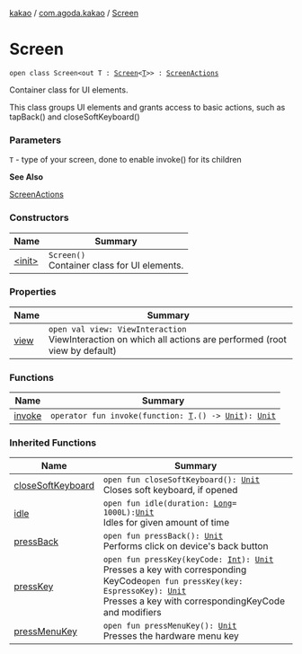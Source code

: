 [kakao](../../index.md) / [com.agoda.kakao](../index.md) / [Screen](./index.md)

# Screen

`open class Screen<out T : `[`Screen`](./index.md)`<`[`T`](index.md#T)`>> : `[`ScreenActions`](../-screen-actions/index.md)

Container class for UI elements.

This class groups UI elements and grants access to basic actions,
such as tapBack() and closeSoftKeyboard()

### Parameters

`T` - type of your screen, done to enable invoke() for its children

**See Also**

[ScreenActions](../-screen-actions/index.md)

### Constructors

| Name | Summary |
|---|---|
| [&lt;init&gt;](-init-.md) | `Screen()`<br>Container class for UI elements. |

### Properties

| Name | Summary |
|---|---|
| [view](view.md) | `open val view: ViewInteraction`<br>ViewInteraction on which all actions are performed (root view by default) |

### Functions

| Name | Summary |
|---|---|
| [invoke](invoke.md) | `operator fun invoke(function: `[`T`](index.md#T)`.() -> `[`Unit`](https://kotlinlang.org/api/latest/jvm/stdlib/kotlin/-unit/index.html)`): `[`Unit`](https://kotlinlang.org/api/latest/jvm/stdlib/kotlin/-unit/index.html) |

### Inherited Functions

| Name | Summary |
|---|---|
| [closeSoftKeyboard](../-screen-actions/close-soft-keyboard.md) | `open fun closeSoftKeyboard(): `[`Unit`](https://kotlinlang.org/api/latest/jvm/stdlib/kotlin/-unit/index.html)<br>Closes soft keyboard, if opened |
| [idle](../-screen-actions/idle.md) | `open fun idle(duration: `[`Long`](https://kotlinlang.org/api/latest/jvm/stdlib/kotlin/-long/index.html)` = 1000L): `[`Unit`](https://kotlinlang.org/api/latest/jvm/stdlib/kotlin/-unit/index.html)<br>Idles for given amount of time |
| [pressBack](../-screen-actions/press-back.md) | `open fun pressBack(): `[`Unit`](https://kotlinlang.org/api/latest/jvm/stdlib/kotlin/-unit/index.html)<br>Performs click on device's back button |
| [pressKey](../-screen-actions/press-key.md) | `open fun pressKey(keyCode: `[`Int`](https://kotlinlang.org/api/latest/jvm/stdlib/kotlin/-int/index.html)`): `[`Unit`](https://kotlinlang.org/api/latest/jvm/stdlib/kotlin/-unit/index.html)<br>Presses a key with corresponding KeyCode`open fun pressKey(key: EspressoKey): `[`Unit`](https://kotlinlang.org/api/latest/jvm/stdlib/kotlin/-unit/index.html)<br>Presses a key with correspondingKeyCode and modifiers |
| [pressMenuKey](../-screen-actions/press-menu-key.md) | `open fun pressMenuKey(): `[`Unit`](https://kotlinlang.org/api/latest/jvm/stdlib/kotlin/-unit/index.html)<br>Presses the hardware menu key |
